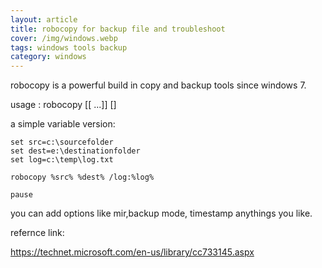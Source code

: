 ```yaml
---
layout: article
title: robocopy for backup file and troubleshoot
cover: /img/windows.webp
tags: windows tools backup
category: windows
---
```


robocopy is a powerful build in copy and backup tools since windows 7.

usage : robocopy <Source> <Destination> [<File>[ ...]] [<Options>]

a simple variable version:

```
set src=c:\sourcefolder
set dest=e:\destinationfolder
set log=c:\temp\log.txt

robocopy %src% %dest% /log:%log%

pause
```

you can add options like mir,backup mode, timestamp anythings you like.

refernce link:

https://technet.microsoft.com/en-us/library/cc733145.aspx

